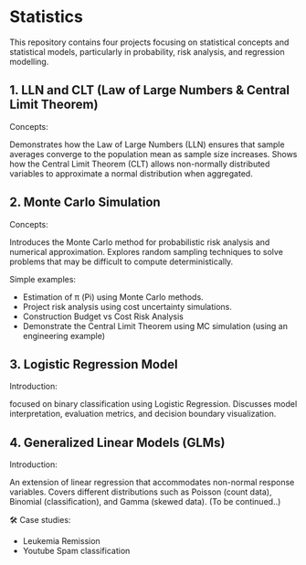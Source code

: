 # Statistics

This repository contains four projects focusing on statistical concepts and statistical models, particularly in probability, risk analysis, and regression modelling.

## 1. LLN and CLT (Law of Large Numbers & Central Limit Theorem)

Concepts:

Demonstrates how the Law of Large Numbers (LLN) ensures that sample averages converge to the population mean as sample size increases.
Shows how the Central Limit Theorem (CLT) allows non-normally distributed variables to approximate a normal distribution when aggregated.

## 2. Monte Carlo Simulation

Concepts:

Introduces the Monte Carlo method for probabilistic risk analysis and numerical approximation.
Explores random sampling techniques to solve problems that may be difficult to compute deterministically.

Simple examples:

- Estimation of π (Pi) using Monte Carlo methods.
- Project risk analysis using cost uncertainty simulations.
- Construction Budget vs Cost Risk Analysis
- Demonstrate the Central Limit Theorem using MC simulation (using an engineering example)

## 3. Logistic Regression Model

Introduction:

focused on binary classification using Logistic Regression.
Discusses model interpretation, evaluation metrics, and decision boundary visualization.

## 4. Generalized Linear Models (GLMs)

Introduction:

An extension of linear regression that accommodates non-normal response variables.
Covers different distributions such as Poisson (count data), Binomial (classification), and Gamma (skewed data). (To be continued..)

🛠 Case studies:

- Leukemia Remission
- Youtube Spam classification
